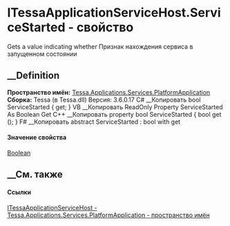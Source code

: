 # ITessaApplicationServiceHost.ServiceStarted - свойство
Gets a value indicating whether Признак нахождения сервиса в запущенном
состоянии
## __Definition
 **Пространство имён:**
[Tessa.Applications.Services.PlatformApplication](N_Tessa_Applications_Services_PlatformApplication.htm)  
 **Сборка:** Tessa (в Tessa.dll) Версия: 3.6.0.17
C# __Копировать
     bool ServiceStarted { get; }
VB __Копировать
     ReadOnly Property ServiceStarted As Boolean
    	Get
C++ __Копировать
    property bool ServiceStarted {
    	bool get ();
    }
F# __Копировать
     abstract ServiceStarted : bool with get
#### Значение свойства
[Boolean](https://learn.microsoft.com/dotnet/api/system.boolean)
##  __См. также
#### Ссылки
[ITessaApplicationServiceHost -
](T_Tessa_Applications_Services_PlatformApplication_ITessaApplicationServiceHost.htm)
[Tessa.Applications.Services.PlatformApplication - пространство
имён](N_Tessa_Applications_Services_PlatformApplication.htm)

